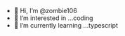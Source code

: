 - 👋 Hi, I’m @zombie106
- 👀 I’m interested in ...coding
- 🌱 I’m currently learning ...typescript

<!---
zombie106/zombie106 is a ✨ special ✨ repository because its `README.md` (this file) appears on your GitHub profile.
You can click the Preview link to take a look at your changes.
--->
